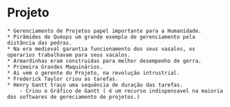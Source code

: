 # Projeto

    * Gerenciamento de Projetos papel importante para a Humanidade.
    * Pirâmides de Quéops um grande exemplo de gerenciamento pela distância das pedras.
    * Na era medieval garantia funcionamento dos seus vasalos, os operarios trabalhavam para seus vacalos.
    * Armardinhas eram construidas para melhor desempenho de gerra.
    * Primeira Grandes Maquinários.
    * Ai vem o gerente do Projeto, na revolução intrustrial.
    * Frederick Taylor criou as tarefas.
    * Henry Gantt traço uma sequência de duração das tarefas.
        - Criou o Gráfico de Gantt ( é um recurso indispensavel na maioria dos softwares de gereciamento de projetos.)
